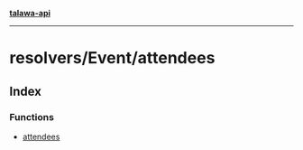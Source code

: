 [**talawa-api**](../../../README.md)

***

# resolvers/Event/attendees

## Index

### Functions

- [attendees](functions/attendees.md)

